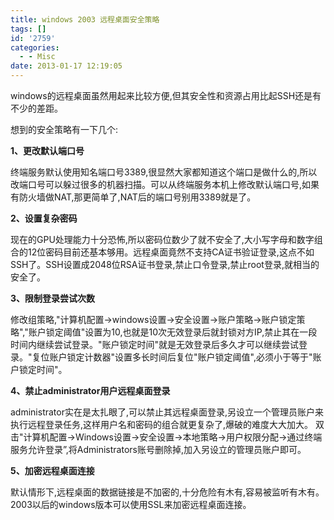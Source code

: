 ```yaml
---
title: windows 2003 远程桌面安全策略
tags: []
id: '2759'
categories:
  - - Misc
date: 2013-01-17 12:19:05
---
```


windows的远程桌面虽然用起来比较方便,但其安全性和资源占用比起SSH还是有不少的差距。
<!-- more -->
想到的安全策略有一下几个:

**1、更改默认端口号**

终端服务默认使用知名端口号3389,很显然大家都知道这个端口是做什么的,所以改端口号可以躲过很多的机器扫描。可以从终端服务本机上修改默认端口号,如果有防火墙做NAT,那更简单了,NAT后的端口号别用3389就是了。

**2、设置复杂密码**

现在的GPU处理能力十分恐怖,所以密码位数少了就不安全了,大小写字母和数字组合的12位密码目前还基本够用。远程桌面竟然不支持CA证书验证登录,这点不如SSH了。SSH设置成2048位RSA证书登录,禁止口令登录,禁止root登录,就相当的安全了。

**3、限制登录尝试次数**

修改组策略,"计算机配置->windows设置->安全设置->账户策略->账户锁定策略","账户锁定阈值"设置为10,也就是10次无效登录后就封锁对方IP,禁止其在一段时间内继续尝试登录。"账户锁定时间"就是无效登录后多久才可以继续尝试登录。"复位账户锁定计数器"设置多长时间后复位"账户锁定阈值",必须小于等于"账户锁定时间"。

**4、禁止administrator用户远程桌面登录**

administrator实在是太扎眼了,可以禁止其远程桌面登录,另设立一个管理员账户来执行远程登录任务,这样用户名和密码的组合就更复杂了,爆破的难度大大加大。
双击"计算机配置->Windows设置->安全设置->本地策略->用户权限分配->通过终端服务允许登录”,将Administrators账号删除掉,加入另设立的管理员账户即可。

**5、加密远程桌面连接**

默认情形下,远程桌面的数据链接是不加密的,十分危险有木有,容易被监听有木有。2003以后的windows版本可以使用SSL来加密远程桌面连接。